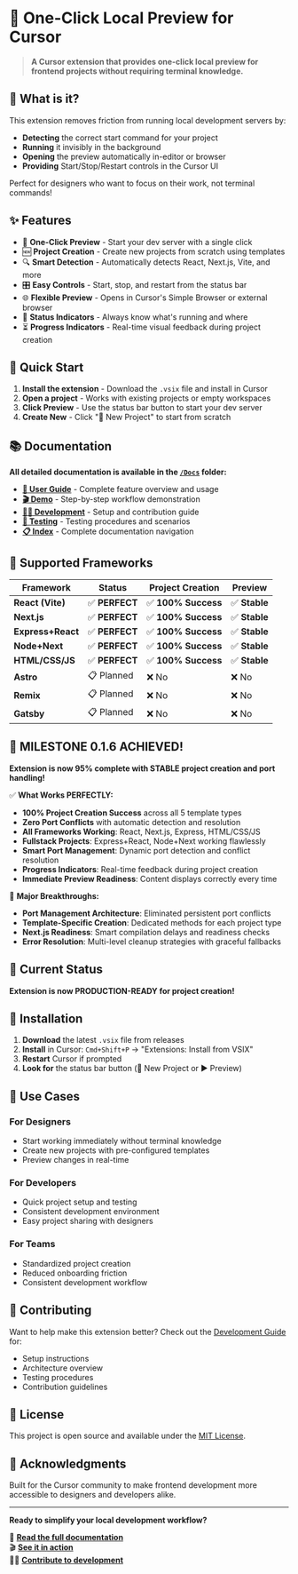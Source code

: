 # 🚀 One-Click Local Preview for Cursor

> **A Cursor extension that provides one-click local preview for frontend projects without requiring terminal knowledge.**

## 🎯 What is it?

This extension removes friction from running local development servers by:
- **Detecting** the correct start command for your project
- **Running** it invisibly in the background  
- **Opening** the preview automatically in-editor or browser
- **Providing** Start/Stop/Restart controls in the Cursor UI

Perfect for designers who want to focus on their work, not terminal commands!

## ✨ Features

- 🚀 **One-Click Preview** - Start your dev server with a single click
- 🆕 **Project Creation** - Create new projects from scratch using templates
- 🔍 **Smart Detection** - Automatically detects React, Next.js, Vite, and more
- 🎛️ **Easy Controls** - Start, stop, and restart from the status bar
- 🌐 **Flexible Preview** - Opens in Cursor's Simple Browser or external browser
- 📱 **Status Indicators** - Always know what's running and where
- ⏳ **Progress Indicators** - Real-time visual feedback during project creation

## 🚀 Quick Start

1. **Install the extension** - Download the `.vsix` file and install in Cursor
2. **Open a project** - Works with existing projects or empty workspaces
3. **Click Preview** - Use the status bar button to start your dev server
4. **Create New** - Click "🚀 New Project" to start from scratch

## 📚 Documentation

**All detailed documentation is available in the [`/Docs`](https://github.com/your-repo/forkery/tree/main/Docs) folder:**

- **[📖 User Guide](https://github.com/your-repo/forkery/blob/main/Docs/README.md)** - Complete feature overview and usage
- **[🎬 Demo](https://github.com/your-repo/forkery/blob/main/Docs/DEMO.md)** - Step-by-step workflow demonstration  
- **[👨‍💻 Development](https://github.com/your-repo/forkery/blob/main/Docs/DEVELOPMENT.md)** - Setup and contribution guide
- **[🧪 Testing](https://github.com/your-repo/forkery/blob/main/Docs/TESTING.md)** - Testing procedures and scenarios
- **[📋 Index](https://github.com/your-repo/forkery/blob/main/Docs/INDEX.md)** - Complete documentation navigation

## 🎨 Supported Frameworks

| Framework | Status | Project Creation | Preview |
|-----------|--------|------------------|---------|
| **React (Vite)** | ✅ **PERFECT** | ✅ **100% Success** | ✅ **Stable** |
| **Next.js** | ✅ **PERFECT** | ✅ **100% Success** | ✅ **Stable** |
| **Express+React** | ✅ **PERFECT** | ✅ **100% Success** | ✅ **Stable** |
| **Node+Next** | ✅ **PERFECT** | ✅ **100% Success** | ✅ **Stable** |
| **HTML/CSS/JS** | ✅ **PERFECT** | ✅ **100% Success** | ✅ **Stable** |
| **Astro** | 📋 Planned | ❌ No | ❌ No |
| **Remix** | 📋 Planned | ❌ No | ❌ No |
| **Gatsby** | 📋 Planned | ❌ No | ❌ No |

## 🎉 **MILESTONE 0.1.6 ACHIEVED!** 

**Extension is now 95% complete with STABLE project creation and port handling!**

✅ **What Works PERFECTLY:**
- **100% Project Creation Success** across all 5 template types
- **Zero Port Conflicts** with automatic detection and resolution
- **All Frameworks Working**: React, Next.js, Express, HTML/CSS/JS
- **Fullstack Projects**: Express+React, Node+Next working flawlessly
- **Smart Port Management**: Dynamic port detection and conflict resolution
- **Progress Indicators**: Real-time feedback during project creation
- **Immediate Preview Readiness**: Content displays correctly every time

🚀 **Major Breakthroughs:**
- **Port Management Architecture**: Eliminated persistent port conflicts
- **Template-Specific Creation**: Dedicated methods for each project type
- **Next.js Readiness**: Smart compilation delays and readiness checks
- **Error Resolution**: Multi-level cleanup strategies with graceful fallbacks

## 🔧 Current Status

**Extension is now PRODUCTION-READY for project creation!**

## 🚀 Installation

1. **Download** the latest `.vsix` file from releases
2. **Install** in Cursor: `Cmd+Shift+P` → "Extensions: Install from VSIX"
3. **Restart** Cursor if prompted
4. **Look for** the status bar button (🚀 New Project or ▶ Preview)

## 🎯 Use Cases

### **For Designers**
- Start working immediately without terminal knowledge
- Create new projects with pre-configured templates
- Preview changes in real-time

### **For Developers**
- Quick project setup and testing
- Consistent development environment
- Easy project sharing with designers

### **For Teams**
- Standardized project creation
- Reduced onboarding friction
- Consistent development workflow

## 🤝 Contributing

Want to help make this extension better? Check out the [Development Guide](https://github.com/your-repo/forkery/blob/main/Docs/DEVELOPMENT.md) for:
- Setup instructions
- Architecture overview
- Testing procedures
- Contribution guidelines

## 📄 License

This project is open source and available under the [MIT License](https://github.com/your-repo/forkery/blob/main/LICENSE).

## 🙏 Acknowledgments

Built for the Cursor community to make frontend development more accessible to designers and developers alike.

---

**Ready to simplify your local development workflow?** 

📖 **[Read the full documentation](https://github.com/your-repo/forkery/blob/main/Docs/README.md)**  
🎬 **[See it in action](https://github.com/your-repo/forkery/blob/main/Docs/DEMO.md)**  
👨‍💻 **[Contribute to development](https://github.com/your-repo/forkery/blob/main/Docs/DEVELOPMENT.md)**

